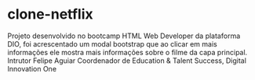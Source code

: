 # clone-netflix
Projeto desenvolvido no bootcamp HTML Web Developer da plataforma DIO, foi acrescentado um modal bootstrap que ao clicar em mais informações ele mostra mais informações sobre o filme da capa principal. 
Intrutor Felipe Aguiar Coordenador de Education & Talent Success, Digital Innovation One

